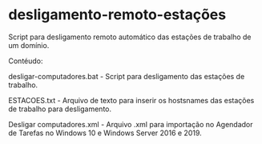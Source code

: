 # desligamento-remoto-estações
Script para desligamento remoto automático das estações de trabalho de um domínio.

Contéudo:

desligar-computadores.bat - Script para desligamento das estações de trabalho.

ESTACOES.txt - Arquivo de texto para inserir os hostsnames das estações de trabalho para desligamento.

Desligar computadores.xml - Arquivo .xml para importação no Agendador de Tarefas no Windows 10 e Windows Server 2016 e 2019.

